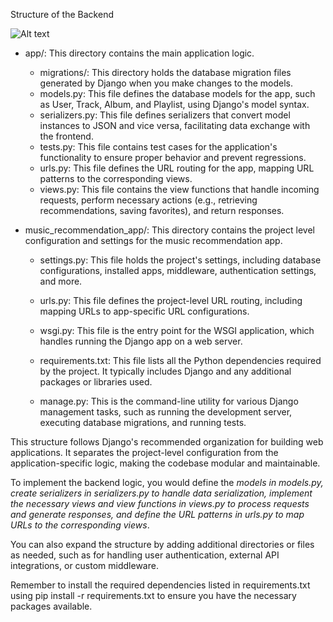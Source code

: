Structure of the Backend

![Alt text](https://file%2B.vscode-resource.vscode-cdn.net/c%3A/Users/DIDI/Desktop/MUSIC%20RECOMMENDER/DOCs/Images/Screenshot%20%2813%29.jpg?version%3D1685305540828)

- app/: This directory contains the main application logic.
    - migrations/: This directory holds the database migration files generated by Django when you make changes to the models.
    - models.py: This file defines the database models for the app, such as User, Track, Album, and Playlist, using Django's model syntax.
    - serializers.py: This file defines serializers that convert model instances to JSON and vice versa, facilitating data exchange with the frontend.
    - tests.py: This file contains test cases for the application's functionality to ensure proper behavior and prevent regressions.
    - urls.py: This file defines the URL routing for the app, mapping URL patterns to the corresponding views.
    - views.py: This file contains the view functions that handle incoming requests, perform necessary actions (e.g., retrieving recommendations, saving favorites), and return responses.


- music_recommendation_app/: This directory contains the project level configuration and settings for the music recommendation app.

    - settings.py: This file holds the project's settings, including database configurations, installed apps, middleware, authentication settings, and more.
    - urls.py: This file defines the project-level URL routing, including mapping URLs to app-specific URL configurations.
    - wsgi.py: This file is the entry point for the WSGI application, which handles running the Django app on a web server.
    - requirements.txt: This file lists all the Python dependencies required by the project. It typically includes Django and any additional packages or libraries used.

    - manage.py: This is the command-line utility for various Django management tasks, such as running the development server, executing database migrations, and running tests.

This structure follows Django's recommended organization for building web applications. It separates the project-level configuration from the application-specific logic, making the codebase modular and maintainable.

To implement the backend logic, you would define the *models in models.py, create serializers in serializers.py to handle data serialization, implement the necessary views and view functions in views.py to process requests and generate responses, and define the URL patterns in urls.py to map URLs to the corresponding views*.

You can also expand the structure by adding additional directories or files as needed, such as for handling user authentication, external API integrations, or custom middleware.

Remember to install the required dependencies listed in requirements.txt using pip install -r requirements.txt to ensure you have the necessary packages available.

